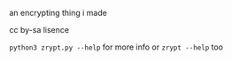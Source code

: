 an encrypting thing i made

cc by-sa lisence


`python3 zrypt.py --help` for more info
or `zrypt --help` too
